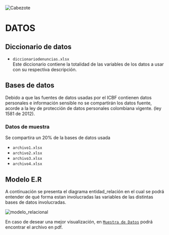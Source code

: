 ![Cabezote](../Imágenes/Cabezote.png)

# DATOS

##  Diccionario de datos

* ``diccionariodenuncias.xlsx`` <br>
Este diccionario contiene  la totalidad de las variables de los datos a usar con su respectiva descripción. 



## Bases de datos

Debido a que las fuentes de datos usadas por el ICBF contienen datos personales e información sensible no se compartirán los datos fuente, acorde a la ley  de protección de datos personales colombiana vigente. (ley 1581 de 2012).



###  Datos de muestra
Se compartira un 20% de la bases de datos usada 

* ``archivo1.xlsx`` <br>
* ``archivo2.xlsx`` <br>
* ``archivo3.xlsx`` <br>
* ``archivo4.xlsx`` <br>

## Modelo E.R

A continuación se presenta el diagrama entidad_relación en el cual se podrá entender de qué forma estan involucradas las variables de las distintas bases de datos involucradas.

![modelo_relacional](../Imágenes/modelo_entidad_relacion.png)

En caso de desear una mejor visualización, en  [`Muestra de Datos`](MuestradeDatos) podrá encontrar el archivo en pdf. 

